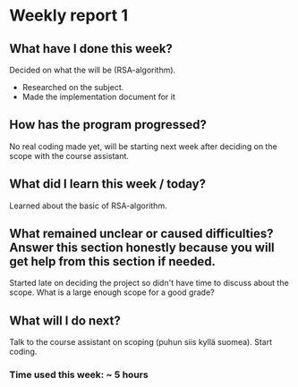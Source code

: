 # Weekly report 1 

## What have I done this week?

Decided on what the will be (RSA-algorithm). 
* Researched on the subject. 
* Made the implementation document for it 

## How has the program progressed?

No real coding made yet, will be starting next week after deciding on the scope with the course assistant.

## What did I learn this week / today?

Learned about the basic of RSA-algorithm.

## What remained unclear or caused difficulties? Answer this section honestly because you will get help from this section if needed.

Started late on deciding the project so didn't have time to discuss about the scope. What is a large enough scope for a good grade?

## What will I do next?

Talk to the course assistant on scoping (puhun siis kyllä suomea). Start coding.

### Time used this week: ~ 5 hours
